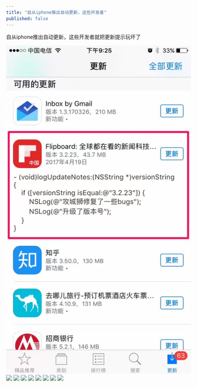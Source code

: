 ```yaml
---
title: "自从iphone推出自动更新，这些开发者"
published: false
---
```

自从iphone推出自动更新，这些开发者就把更新提示玩坏了

![](./1.jpg)
![](./2.jpg)
![](./3.jpg)
![](./4.jpg)
![](./5.jpg)
![](./6.jpg)
![](./7.jpg)
![](./8.jpg)
![](./9.jpg)
